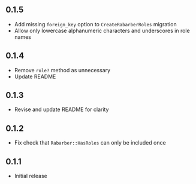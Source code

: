 ## 0.1.5

- Add missing `foreign_key` option to `CreateRabarberRoles` migration
- Allow only lowercase alphanumeric characters and underscores in role names

## 0.1.4

- Remove `role?` method as unnecessary
- Update README

## 0.1.3

- Revise and update README for clarity

## 0.1.2

- Fix check that `Rabarber::HasRoles` can only be included once

## 0.1.1

- Initial release

